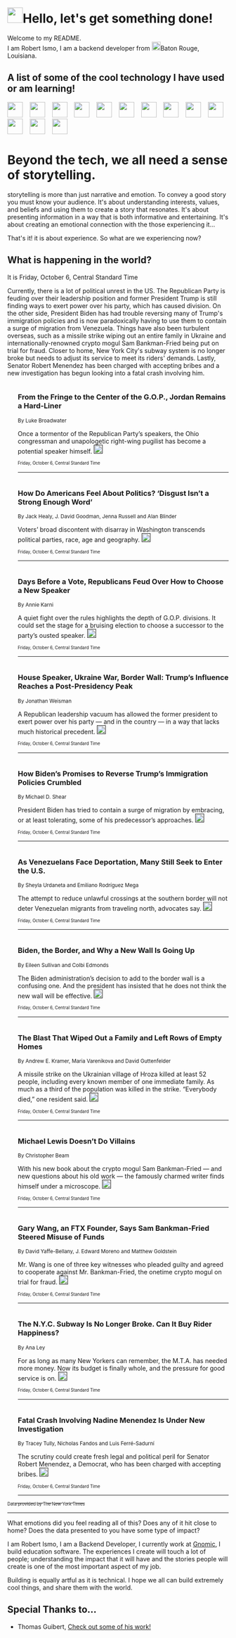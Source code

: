 <h1><img src="https://emojis.slackmojis.com/emojis/images/1643514375/3493/hot-coffee.gif?1643514375" width="35"/>Hello, let's get something done!</h1>

<p>Welcome to my README.<br/>
I am Robert Ismo, I am a backend developer from <img src="https://emojis.slackmojis.com/emojis/images/1638395689/50435/moulin_rouge.png?1638395689" width="20"/>Baton Rouge, Louisiana.</p>
<h2>A list of some of the cool technology I have used or am learning!</h2>
<p>
<img src="https://emojis.slackmojis.com/emojis/images/1643516091/21142/meow_bongotap.gif?1643516091" width="35" alt="">
<img src="https://img.shields.io/badge/Favorite%20Frontend%20Framework-SvelteKit-f83903" alt="">
<img src="https://img.shields.io/badge/Second%20Favorite-Vue-40b581" alt="">
<img src="https://img.shields.io/badge/Most%20Used%20Runtime-Nodejs-78b061" alt="">
<img src="https://emojis.slackmojis.com/emojis/images/1643517416/34482/fire.gif?1643517416" width="35" alt="">
<img src="https://img.shields.io/badge/Javascript%20But%20Better-Typescript-0078ca" alt="">
<img src="https://img.shields.io/badge/Favorite%20Language-Elixir-3e244d" alt="">
<img src="https://img.shields.io/badge/Containerize%20Everything-Docker-6ac9ef" alt="">
<img src="https://emojis.slackmojis.com/emojis/images/1643514596/5999/meow_party.gif?1643514596" width="35" alt="">
<img src="https://img.shields.io/badge/API%20Love%20Language-Graphql-de32a5" alt="">
<img src="https://img.shields.io/badge/Our%20Favorite%20Version%20Controller-Git-e94f33" alt="">
<img src="https://img.shields.io/badge/Favorite%20Database-Redis-d42d1d" alt="">
<img src="https://emojis.slackmojis.com/emojis/images/1643514559/5584/deployparrot.gif?1643514559" width="35" alt="">
<img src="https://img.shields.io/badge/Container%20Interstate-RabbitMQ-f66200" alt="">
<img src="https://img.shields.io/badge/Gotta%20Learn-Kubernetes-316adf" alt="">
<img src="https://img.shields.io/badge/Really%20Mature%20Now-WASM-654fef" alt="">
<img src="https://emojis.slackmojis.com/emojis/images/1666642497/61942/dance_vibe.gif?1666642497" width="35" alt="">
<img src="https://img.shields.io/badge/For%20My%20M1-ARM64-657d96" alt="">
<img src="https://img.shields.io/badge/Loving%20This%20So%20Much-TailwindCSS-17bcb5" alt="">
<img src="https://img.shields.io/badge/Cool%20Build%20Tool-Vite-f9cb24" alt="">
<img src="https://emojis.slackmojis.com/emojis/images/1669231376/62819/working-on-it.gif?1669231376" width="35" alt="">
<img src="https://img.shields.io/badge/Fun%20and%20Easy%20Database-MongoDB-5f8c49" alt="">
<img src="https://img.shields.io/badge/JS%20Life%20Support-NPM-c73737" alt="">
<img src="https://img.shields.io/badge/I%20Liked%20It-DynamoDB-0073b9" alt="">
<img src="https://emojis.slackmojis.com/emojis/images/1643514045/46/question.gif?1643514045" width="35" alt="">
<img src="https://img.shields.io/badge/cool-React-60d6f9" alt="">
<img src="https://img.shields.io/badge/Future%20Big%20Project-Lambda-f37e00" alt="">
<img src="https://img.shields.io/badge/NPM%20But%20Better-PNPM-f1aa07" alt="">
<img src="https://emojis.slackmojis.com/emojis/images/1643514943/9662/fbwow.gif?1643514943" width="35" alt="">
<img src="https://img.shields.io/badge/First%20Language-C-662079" alt="">
<img src="https://img.shields.io/badge/Where%20I%20Deploy%20Frontend-Vercel-000000" alt="">
<img src="https://img.shields.io/badge/Who%20Does%20not%20Want%20an%20App-Swift-f9492a" alt="">
<img src="https://emojis.slackmojis.com/emojis/images/1643514058/151/javascript.png?1643514058" width="35" alt="">
<img src="https://img.shields.io/badge/cool-Python-fbd542" alt="">
<img src="https://img.shields.io/badge/Favorite%20Something-Stripe-656cdc" alt="">
<img src="https://img.shields.io/badge/Of%20Course-HTML5-ed6327" alt="">
<img src="https://emojis.slackmojis.com/emojis/images/1660415405/60731/bomb.gif?1660415405" width="35" alt="">
<img src="https://img.shields.io/badge/hate-CSS-2964ec" alt="">
<img src="https://img.shields.io/badge/Learning-CircleCI-141215" alt="">
<img src="https://img.shields.io/badge/Learning-Rust-fbbb3b" alt="">
<img src="https://emojis.slackmojis.com/emojis/images/1660415397/60712/writing-hand.gif?1660415397" width="35" alt="">
<img src="https://img.shields.io/badge/Dev%20Browser%20of%20Choice-Firefox-cc4e26" alt="">
<img src="https://img.shields.io/badge/Recoverying%20From%20Windows-UNIX-1781e3" alt="">
<img src="https://img.shields.io/badge/LOVE-LogSeq-90c1c2" alt="">
<img src="https://emojis.slackmojis.com/emojis/images/1643514066/223/kirby.gif?1643514066" width="35" alt="">
<img src="https://img.shields.io/badge/Daily%20Driver-MacOS-e6e6e8" alt="">
<img src="https://img.shields.io/badge/Git%20Server-Github-000000" alt="">
<img src="https://img.shields.io/badge/enjoyable-EC2-f17428" alt="">
<img src="https://emojis.slackmojis.com/emojis/images/1643514239/2069/excited.gif?1643514239" width="35" alt="">
</p>
<h1>Beyond the tech, we all need a sense of storytelling.</h1>
<p>storytelling is more than just narrative and emotion. To convey a good story you must know your audience. It's about understanding interests, values, and beliefs and using them to create a story that resonates. It's about presenting information in a way that is both informative and entertaining. It's about creating an emotional connection with the those experiencing it...</p>
<p>That's it! it is about experience. So what are we experiencing now?</p>
<h2>What is happening in the world?</h2>
<p>It is Friday, October 6, Central Standard Time</p>
<p>
Currently, there is a lot of political unrest in the US. The Republican Party is feuding over their leadership position and former President Trump is still finding ways to exert power over his party, which has caused division. On the other side, President Biden has had trouble reversing many of Trump&#39;s immigration policies and is now paradoxically having to use them to contain a surge of migration from Venezuela. Things have also been turbulent overseas, such as a missile strike wiping out an entire family in Ukraine and internationally-renowned crypto mogul Sam Bankman-Fried being put on trial for fraud. Closer to home, New York City&#39;s subway system is no longer broke but needs to adjust its service to meet its riders&#39; demands. Lastly, Senator Robert Menendez has been charged with accepting bribes and a new investigation has begun looking into a fatal crash involving him.</p>
<ol>
<img src="https://img.shields.io/badge/-us-blue" alt="">
<h3>From the Fringe to the Center of the G.O.P., Jordan Remains a Hard-Liner</h3>
<sub>By Luke Broadwater</sub>
<p>Once a tormentor of the Republican Party’s speakers, the Ohio congressman and unapologetic right-wing pugilist has become a potential speaker himself.  <a href=""><img src="https://developer.nytimes.com/files/poweredby_nytimes_30b.png?v=1583354208352" height="20"></a></p>
<sub><sub>Friday, October 6, Central Standard Time</sub></sub>
<hr/>
<img src="https://img.shields.io/badge/-us-blue" alt="">
<h3>How Do Americans Feel About Politics? ‘Disgust Isn’t a Strong Enough Word’</h3>
<sub>By Jack Healy, J. David Goodman, Jenna Russell and Alan Blinder</sub>
<p>Voters’ broad discontent with disarray in Washington transcends political parties, race, age and geography.  <a href=""><img src="https://developer.nytimes.com/files/poweredby_nytimes_30b.png?v=1583354208352" height="20"></a></p>
<sub><sub>Friday, October 6, Central Standard Time</sub></sub>
<hr/>
<img src="https://img.shields.io/badge/-us-blue" alt="">
<h3>Days Before a Vote, Republicans Feud Over How to Choose a New Speaker</h3>
<sub>By Annie Karni</sub>
<p>A quiet fight over the rules highlights the depth of G.O.P. divisions. It could set the stage for a bruising election to choose a successor to the party’s ousted speaker.  <a href=""><img src="https://developer.nytimes.com/files/poweredby_nytimes_30b.png?v=1583354208352" height="20"></a></p>
<sub><sub>Friday, October 6, Central Standard Time</sub></sub>
<hr/>
<img src="https://img.shields.io/badge/-us-blue" alt="">
<h3>House Speaker, Ukraine War, Border Wall: Trump’s Influence Reaches a Post-Presidency Peak</h3>
<sub>By Jonathan Weisman</sub>
<p>A Republican leadership vacuum has allowed the former president to exert power over his party — and in the country — in a way that lacks much historical precedent.  <a href=""><img src="https://developer.nytimes.com/files/poweredby_nytimes_30b.png?v=1583354208352" height="20"></a></p>
<sub><sub>Friday, October 6, Central Standard Time</sub></sub>
<hr/>
<img src="https://img.shields.io/badge/-us-blue" alt="">
<h3>How Biden’s Promises to Reverse Trump’s Immigration Policies Crumbled</h3>
<sub>By Michael D. Shear</sub>
<p>President Biden has tried to contain a surge of migration by embracing, or at least tolerating, some of his predecessor’s approaches.  <a href=""><img src="https://developer.nytimes.com/files/poweredby_nytimes_30b.png?v=1583354208352" height="20"></a></p>
<sub><sub>Friday, October 6, Central Standard Time</sub></sub>
<hr/>
<img src="https://img.shields.io/badge/-world-blue" alt="">
<h3>As Venezuelans Face Deportation, Many Still Seek to Enter the U.S.</h3>
<sub>By Sheyla Urdaneta and Emiliano Rodríguez Mega</sub>
<p>The attempt to reduce unlawful crossings at the southern border will not deter Venezuelan migrants from traveling north, advocates say.  <a href=""><img src="https://developer.nytimes.com/files/poweredby_nytimes_30b.png?v=1583354208352" height="20"></a></p>
<sub><sub>Friday, October 6, Central Standard Time</sub></sub>
<hr/>
<img src="https://img.shields.io/badge/-us-blue" alt="">
<h3>Biden, the Border, and Why a New Wall Is Going Up</h3>
<sub>By Eileen Sullivan and Colbi Edmonds</sub>
<p>The Biden administration’s decision to add to the border wall is a confusing one. And the president has insisted that he does not think the new wall will be effective.  <a href=""><img src="https://developer.nytimes.com/files/poweredby_nytimes_30b.png?v=1583354208352" height="20"></a></p>
<sub><sub>Friday, October 6, Central Standard Time</sub></sub>
<hr/>
<img src="https://img.shields.io/badge/-world-blue" alt="">
<h3>The Blast That Wiped Out a Family and Left Rows of Empty Homes</h3>
<sub>By Andrew E. Kramer, Maria Varenikova and David Guttenfelder</sub>
<p>A missile strike on the Ukrainian village of Hroza killed at least 52 people, including every known member of one immediate family. As much as a third of the population was killed in the strike. “Everybody died,” one resident said.  <a href=""><img src="https://developer.nytimes.com/files/poweredby_nytimes_30b.png?v=1583354208352" height="20"></a></p>
<sub><sub>Friday, October 6, Central Standard Time</sub></sub>
<hr/>
<img src="https://img.shields.io/badge/-business-blue" alt="">
<h3>Michael Lewis Doesn’t Do Villains</h3>
<sub>By Christopher Beam</sub>
<p>With his new book about the crypto mogul Sam Bankman-Fried — and new questions about his old work — the famously charmed writer finds himself under a microscope.  <a href=""><img src="https://developer.nytimes.com/files/poweredby_nytimes_30b.png?v=1583354208352" height="20"></a></p>
<sub><sub>Friday, October 6, Central Standard Time</sub></sub>
<hr/>
<img src="https://img.shields.io/badge/-technology-blue" alt="">
<h3>Gary Wang, an FTX Founder, Says Sam Bankman-Fried Steered Misuse of Funds</h3>
<sub>By David Yaffe-Bellany, J. Edward Moreno and Matthew Goldstein</sub>
<p>Mr. Wang is one of three key witnesses who pleaded guilty and agreed to cooperate against Mr. Bankman-Fried, the onetime crypto mogul on trial for fraud.  <a href=""><img src="https://developer.nytimes.com/files/poweredby_nytimes_30b.png?v=1583354208352" height="20"></a></p>
<sub><sub>Friday, October 6, Central Standard Time</sub></sub>
<hr/>
<img src="https://img.shields.io/badge/-nyregion-blue" alt="">
<h3>The N.Y.C. Subway Is No Longer Broke. Can It Buy Rider Happiness?</h3>
<sub>By Ana Ley</sub>
<p>For as long as many New Yorkers can remember, the M.T.A. has needed more money. Now its budget is finally whole, and the pressure for good service is on.  <a href=""><img src="https://developer.nytimes.com/files/poweredby_nytimes_30b.png?v=1583354208352" height="20"></a></p>
<sub><sub>Friday, October 6, Central Standard Time</sub></sub>
<hr/>
<img src="https://img.shields.io/badge/-nyregion-blue" alt="">
<h3>Fatal Crash Involving Nadine Menendez Is Under New Investigation</h3>
<sub>By Tracey Tully, Nicholas Fandos and Luis Ferré-Sadurní</sub>
<p>The scrutiny could create fresh legal and political peril for Senator Robert Menendez, a Democrat, who has been charged with accepting bribes.  <a href=""><img src="https://developer.nytimes.com/files/poweredby_nytimes_30b.png?v=1583354208352" height="20"></a></p>
<sub><sub>Friday, October 6, Central Standard Time</sub></sub>
<hr/>
</ol>
<a href="https://developer.nytimes.com"><sub><sub>Data provided by The New York Times</sub></sub></a>
<hr/>
<p>What emotions did you feel reading all of this? Does any of it hit close to home? Does the data presented to you have some type of impact?</p>
<p>I am Robert Ismo, I am a Backend Developer, I currently work at <a href="https://gnomic.education/">Gnomic</a>, I build education software. The experiences I create will touch a lot of people; understanding the impact that it will have and the stories people will create is one of the most important aspect of my job.</p>
<p>Building is equally artful as it is technical. I hope we all can build extremely cool things, and share them with the world.</p>
<h2>Special Thanks to...</h2>
<ul>
<li>Thomas Guibert, <a href="https://github.com/thmsgbrt/thmsgbrt">Check out some of his work!</a></li>
</ul>